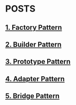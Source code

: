 # POSTS

## [1. Factory Pattern](https://hungon.space/index.php/2022/11/13/design-pattern-factory-pattern/)

## [2. Builder Pattern](https://hungon.space/index.php/2022/11/14/design-pattern-builder/)

## [3. Prototype Pattern](https://hungon.space/index.php/2022/11/15/design-pattern-prototype/)

## [4. Adapter Pattern](https://hungon.space/index.php/2022/11/16/design-pattern-adapter/)

## [5. Bridge Pattern](https://hungon.space/index.php/2022/11/17/design-pattern-bridge/)
